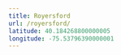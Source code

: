 ```yaml
---
title: Royersford
url: /royersford/
latitude: 40.184268800000005
longitude: -75.53796390000001
---
```


